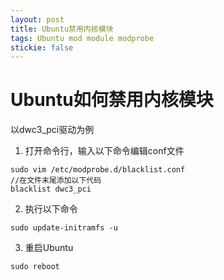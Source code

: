 ```yaml
---
layout: post
title: Ubuntu禁用内核模块
tags: Ubuntu mod module modprobe
stickie: false
---
```


# Ubuntu如何禁用内核模块
以dwc3_pci驱动为例
1. 打开命令行，输入以下命令编辑conf文件
```
sudo vim /etc/modprobe.d/blacklist.conf
//在文件末尾添加以下代码
blacklist dwc3_pci
```
2. 执行以下命令
```
sudo update-initramfs -u
```
3. 重启Ubuntu
```
sudo reboot
```

